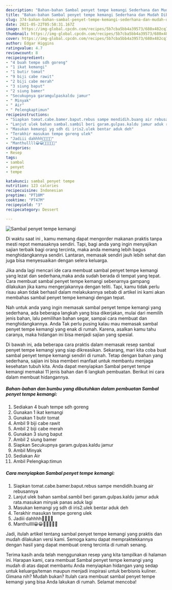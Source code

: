 ```yaml
---
description: "Bahan-bahan Sambal penyet tempe kemangi Sederhana dan Mudah Dibuat"
title: "Bahan-bahan Sambal penyet tempe kemangi Sederhana dan Mudah Dibuat"
slug: 374-bahan-bahan-sambal-penyet-tempe-kemangi-sederhana-dan-mudah-dibuat
date: 2021-05-22T05:58:31.167Z
image: https://img-global.cpcdn.com/recipes/5b7cba5bb4a39573/680x482cq70/sambal-penyet-tempe-kemangi-foto-resep-utama.jpg
thumbnail: https://img-global.cpcdn.com/recipes/5b7cba5bb4a39573/680x482cq70/sambal-penyet-tempe-kemangi-foto-resep-utama.jpg
cover: https://img-global.cpcdn.com/recipes/5b7cba5bb4a39573/680x482cq70/sambal-penyet-tempe-kemangi-foto-resep-utama.jpg
author: Edgar Higgins
ratingvalue: 4.7
reviewcount: 8
recipeingredient:
- "4 buah tempe sdh goreng"
- "1 ikat kemangi"
- "1 butir tomat"
- "9 biji cabe rawit"
- "2 biji cabe merah"
- "3 siung baput"
- "2 siung bamer"
- "Secukupnya garamgulpaskaldu jamur"
- " Minyak"
- " Air"
- " Pelengkaptimun"
recipeinstructions:
- "Siapkan tomat.cabe.bamer.baput.rebus sampe mendidih.buang air rebusannya"
- "Lanjut ulek bahan sambal.sambil beri garam.gulpas.kaldu jamur aduk rata.masukan minyak panas aduk lagi"
- "Masukan kemangi yg sdh di iris2.ulek bentar aduk deh"
- "Terakhir masukan tempe goreng ulek"
- "Jadiii dahhhh🤤🤤🤤🤤"
- "Manthullll😀😀🤤🤤🤤🤤🤤"
categories:
- Resep
tags:
- sambal
- penyet
- tempe

katakunci: sambal penyet tempe 
nutrition: 123 calories
recipecuisine: Indonesian
preptime: "PT10M"
cooktime: "PT47M"
recipeyield: "3"
recipecategory: Dessert

---
```



![Sambal penyet tempe kemangi](https://img-global.cpcdn.com/recipes/5b7cba5bb4a39573/680x482cq70/sambal-penyet-tempe-kemangi-foto-resep-utama.jpg)

Di waktu  saat ini , kamu memang dapat mengorder makanan praktis tanpa mesti repot memasaknya sendiri. Tapi, bagi anda yang ingin menyajikan sajian terbaik bagi orang tercinta, maka anda memang lebih bagus menghidangkannya sendiri. Lantaran, memasak sendiri jauh lebih sehat dan juga bisa menyesuaikan dengan selera keluarga.

Jika anda lagi mencari ide cara membuat sambal penyet tempe kemangi yang lezat dan sederhana,maka anda sudah berada di tempat yang tepat. Cara membuat sambal penyet tempe kemangi  sebenarnya gampang dilakukan jika kamu mengerjakannya dengan teliti. Tapi, kamu tidak perlu risau akan tidak berhasil dalam melakukannya 
sebab di artikel ini kami akan membahas sambal penyet tempe kemangi dengan tepat.  



Nah untuk anda yang ingin memasak sambal penyet tempe kemangi yang sederhana, ada beberapa langkah yang bisa dikerjakan, mulai dari memilih jenis bahan, lalu pemilihan bahan segar, sampai cara membuat dan menghidangkannya. Anda Tak perlu pusing kalau mau memasak sambal penyet tempe kemangi yang enak di rumah. Karena, asalkan kamu  tahu caranya, maka hidangan ini bisa menjadi sajian yang spesial.

Di bawah ini, ada beberapa cara praktis  dalam memasak resep sambal penyet tempe kemangi yang siap dikreasikan. Sekarang, mari kita coba buat sambal penyet tempe kemangi sendiri di rumah. Tetap dengan bahan yang sederhana, sajian ini bisa memberi manfaat untuk membantu menjaga kesehatan tubuh kita. Anda dapat menyiapkan Sambal penyet tempe kemangi memakai 11 jenis bahan dan 6 langkah pembuatan. Berikut ini cara dalam membuat hidangannya.

<!--inarticleads1-->

##### Bahan-bahan dan bumbu yang dibutuhkan dalam pembuatan Sambal penyet tempe kemangi:

1. Sediakan 4 buah tempe sdh goreng
1. Gunakan 1 ikat kemangi
1. Gunakan 1 butir tomat
1. Ambil 9 biji cabe rawit
1. Ambil 2 biji cabe merah
1. Gunakan 3 siung baput
1. Ambil 2 siung bamer
1. Siapkan Secukupnya garam.gulpas.kaldu jamur
1. Ambil  Minyak
1. Sediakan  Air
1. Ambil  Pelengkap:timun




<!--inarticleads2-->

##### Cara menyiapkan Sambal penyet tempe kemangi:

1. Siapkan tomat.cabe.bamer.baput.rebus sampe mendidih.buang air rebusannya
1. Lanjut ulek bahan sambal.sambil beri garam.gulpas.kaldu jamur aduk rata.masukan minyak panas aduk lagi
1. Masukan kemangi yg sdh di iris2.ulek bentar aduk deh
1. Terakhir masukan tempe goreng ulek
1. Jadiii dahhhh🤤🤤🤤🤤
1. Manthullll😀😀🤤🤤🤤🤤🤤




Jadi, itulah artikel tentang  sambal penyet tempe kemangi  yang praktis dan mudah dilakukan versi kami. Semoga kamu dapat mempraktekkannya dengan hasil yang dapat membuat oreng tercinta di rumah senang. 

Terima kasih anda telah menggunakan resep yang kita tampilkan di halaman ini. Harapan kami, cara membuat  Sambal penyet tempe kemangi yang mudah di atas dapat membantu Anda menyiapkan hidangan yang sedap untuk keluarga/teman maupun menjadi inspirasi untuk berbisnis kuliner. Gimana nih? Mudah bukan? Itulah cara membuat sambal penyet tempe kemangi yang bisa Anda lakukan di rumah. Selamat mencoba!

